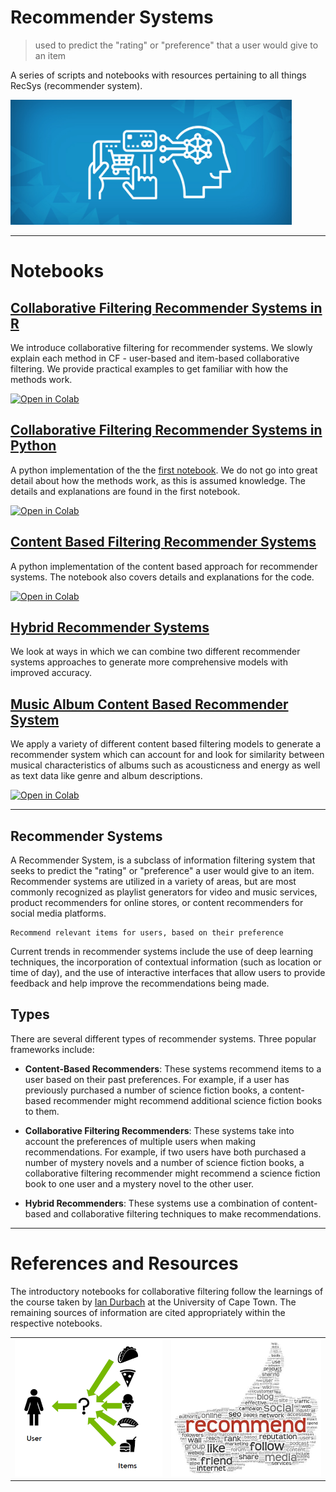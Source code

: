 # Recommender Systems

> used to predict the "rating" or "preference" that a user would give to an item

A series of scripts and notebooks with resources pertaining to all things RecSys (recommender system). 

<img src="/img/recsys_cov.jpeg" width="450" height="200">

***
# Notebooks

## [Collaborative Filtering Recommender Systems in R](https://github.com/pavsingh7/Recommender-Systems/blob/main/Collaborative%20Filtering/recsys_cf.Rmd)

We introduce collaborative filtering for recommender systems. We slowly explain each method in CF - user-based and item-based collaborative filtering. We provide practical examples to get familiar with how the  methods work.

[![Open in Colab](https://colab.research.google.com/assets/colab-badge.svg)](https://colab.research.google.com/github/pavsingh7/Recommender-Systems/blob/master/Collaborative%20Filtering/recsys_cf.Rmd)

## [Collaborative Filtering Recommender Systems in Python](https://github.com/pavsingh7/Recommender-Systems/blob/main/Collaborative%20Filtering/recsys_cf.ipynb)

A python implementation of the the [first notebook](https://github.com/pavsingh7/Recommender-Systems/blob/main/recsys_cf.rmd). We do not go into great detail about how the methods work, as this is assumed knowledge. The details and explanations are found in the first notebook.

[![Open in Colab](https://colab.research.google.com/assets/colab-badge.svg)](https://colab.research.google.com/github/pavsingh7/Recommender-Systems/blob/master/Collaborative%20Filtering/recsys_cf.ipynb)


## [Content Based Filtering Recommender Systems](https://github.com/pavsingh7/Recommender-Systems/blob/main/Content%20Based%20Filtering/recsys_cb.ipynb)

A python implementation of the content based approach for recommender systems. The notebook also covers details and explanations for the code.

[![Open in Colab](https://colab.research.google.com/assets/colab-badge.svg)](https://colab.research.google.com/github/pavsingh7/Recommender-Systems/blob/master/Content%20Based%20Filtering/recsys_cb.ipynb)


## [Hybrid Recommender Systems](https://github.com/pavsingh7/Recommender-Systems/blob/main/recsys_cb.ipynb)

We look at ways in which we can combine two different recommender systems approaches to generate more comprehensive models with improved accuracy.

## [Music Album Content Based Recommender System](https://github.com/pavsingh7/Recommender-Systems/blob/main/Content%20Based%20Filtering/spotify_albums.ipynb)

We apply a variety of different content based filtering models to generate a recommender system which can account for and look for similarity between musical characteristics of albums such as acousticness and energy as well as text data like genre and album descriptions. 

[![Open in Colab](https://colab.research.google.com/assets/colab-badge.svg)](https://github.com/pavsingh7/Recommender-Systems/blob/main/Content%20Based%20Filtering/spotify_albums.ipynb)


***
## Recommender Systems

A Recommender System, is a subclass of information filtering system that seeks to predict the "rating" or "preference" a user would give to an item. Recommender systems are utilized in a variety of areas, but are most commonly recognized as playlist generators for video and music services, product recommenders for online stores, or content recommenders for social media platforms.

    Recommend relevant items for users, based on their preference 

Current trends in recommender systems include the use of deep learning techniques, the incorporation of contextual information (such as location or time of day), and the use of interactive interfaces that allow users to provide feedback and help improve the recommendations being made.

## Types

There are several different types of recommender systems. Three popular frameworks include: 

- **Content-Based Recommenders**: These systems recommend items to a user based on their past preferences. For example, if a user has previously purchased a number of science fiction books, a content-based recommender might recommend additional science fiction books to them.

- **Collaborative Filtering Recommenders**: These systems take into account the preferences of multiple users when making recommendations. For example, if two users have both purchased a number of mystery novels and a number of science fiction books, a collaborative filtering recommender might recommend a science fiction book to one user and a mystery novel to the other user.

- **Hybrid Recommenders**: These systems use a combination of content-based and collaborative filtering techniques to make recommendations.


***
# References and Resources

The introductory notebooks for collaborative filtering follow the learnings of the course taken by [Ian Durbach](https://iandurbach.github.io) at the University of Cape Town. The remaining sources of information are cited appropriately within the respective notebooks. 

<table>
  <tr>
    <td>
      <img src="/img/recsys.png" width="275" height="220">
    </td>
    <td>
      <img src="/img/recsys_thumb.jpeg" width="280" height="220">
    </td>
</table>
